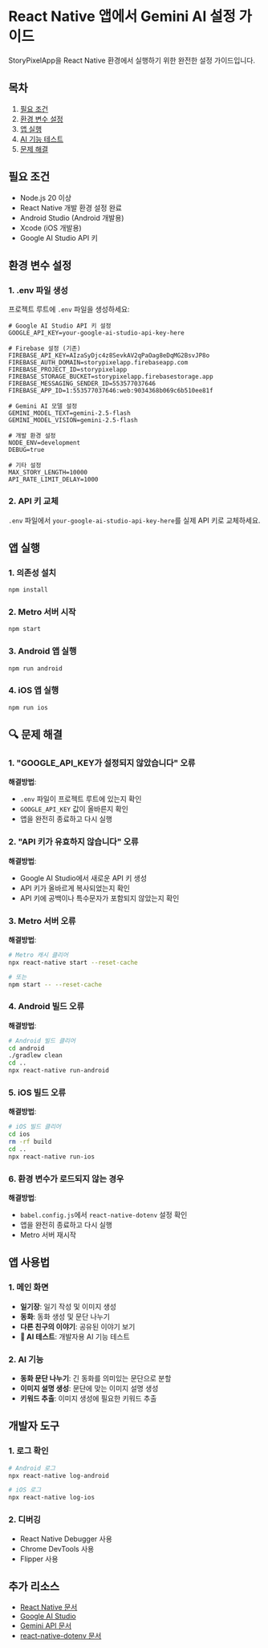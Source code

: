 # React Native 앱에서 Gemini AI 설정 가이드

StoryPixelApp을 React Native 환경에서 실행하기 위한 완전한 설정 가이드입니다.

## 목차

1. [필요 조건](#필요-조건)
2. [환경 변수 설정](#환경-변수-설정)
3. [앱 실행](#앱-실행)
4. [AI 기능 테스트](#ai-기능-테스트)
5. [문제 해결](#문제-해결)

## 필요 조건

- Node.js 20 이상
- React Native 개발 환경 설정 완료
- Android Studio (Android 개발용)
- Xcode (iOS 개발용)
- Google AI Studio API 키

## 환경 변수 설정

### 1. .env 파일 생성
프로젝트 루트에 `.env` 파일을 생성하세요:

```env
# Google AI Studio API 키 설정
GOOGLE_API_KEY=your-google-ai-studio-api-key-here

# Firebase 설정 (기존)
FIREBASE_API_KEY=AIzaSyDjc4z8SevkAV2qPaOag8eDqMG2BsvJP8o
FIREBASE_AUTH_DOMAIN=storypixelapp.firebaseapp.com
FIREBASE_PROJECT_ID=storypixelapp
FIREBASE_STORAGE_BUCKET=storypixelapp.firebasestorage.app
FIREBASE_MESSAGING_SENDER_ID=553577037646
FIREBASE_APP_ID=1:553577037646:web:9034368b069c6b510ee81f

# Gemini AI 모델 설정
GEMINI_MODEL_TEXT=gemini-2.5-flash
GEMINI_MODEL_VISION=gemini-2.5-flash

# 개발 환경 설정
NODE_ENV=development
DEBUG=true

# 기타 설정
MAX_STORY_LENGTH=10000
API_RATE_LIMIT_DELAY=1000
```

### 2. API 키 교체
`.env` 파일에서 `your-google-ai-studio-api-key-here`를 실제 API 키로 교체하세요.

## 앱 실행

### 1. 의존성 설치
```bash
npm install
```

### 2. Metro 서버 시작
```bash
npm start
```

### 3. Android 앱 실행
```bash
npm run android
```

### 4. iOS 앱 실행
```bash
npm run ios
```

## 🔍 문제 해결

### 1. "GOOGLE_API_KEY가 설정되지 않았습니다" 오류
**해결방법**:
- `.env` 파일이 프로젝트 루트에 있는지 확인
- `GOOGLE_API_KEY` 값이 올바른지 확인
- 앱을 완전히 종료하고 다시 실행

### 2. "API 키가 유효하지 않습니다" 오류
**해결방법**:
- Google AI Studio에서 새로운 API 키 생성
- API 키가 올바르게 복사되었는지 확인
- API 키에 공백이나 특수문자가 포함되지 않았는지 확인

### 3. Metro 서버 오류
**해결방법**:
```bash
# Metro 캐시 클리어
npx react-native start --reset-cache

# 또는
npm start -- --reset-cache
```

### 4. Android 빌드 오류
**해결방법**:
```bash
# Android 빌드 클리어
cd android
./gradlew clean
cd ..
npx react-native run-android
```

### 5. iOS 빌드 오류
**해결방법**:
```bash
# iOS 빌드 클리어
cd ios
rm -rf build
cd ..
npx react-native run-ios
```

### 6. 환경 변수가 로드되지 않는 경우
**해결방법**:
- `babel.config.js`에서 `react-native-dotenv` 설정 확인
- 앱을 완전히 종료하고 다시 실행
- Metro 서버 재시작

## 앱 사용법

### 1. 메인 화면
- **일기장**: 일기 작성 및 이미지 생성
- **동화**: 동화 생성 및 문단 나누기
- **다른 친구의 이야기**: 공유된 이야기 보기
- **🤖 AI 테스트**: 개발자용 AI 기능 테스트

### 2. AI 기능
- **동화 문단 나누기**: 긴 동화를 의미있는 문단으로 분할
- **이미지 설명 생성**: 문단에 맞는 이미지 설명 생성
- **키워드 추출**: 이미지 생성에 필요한 키워드 추출

## 개발자 도구

### 1. 로그 확인
```bash
# Android 로그
npx react-native log-android

# iOS 로그
npx react-native log-ios
```

### 2. 디버깅
- React Native Debugger 사용
- Chrome DevTools 사용
- Flipper 사용

## 추가 리소스

- [React Native 문서](https://reactnative.dev/)
- [Google AI Studio](https://aistudio.google.com/)
- [Gemini API 문서](https://ai.google.dev/docs)
- [react-native-dotenv 문서](https://github.com/goatandsheep/react-native-dotenv)


